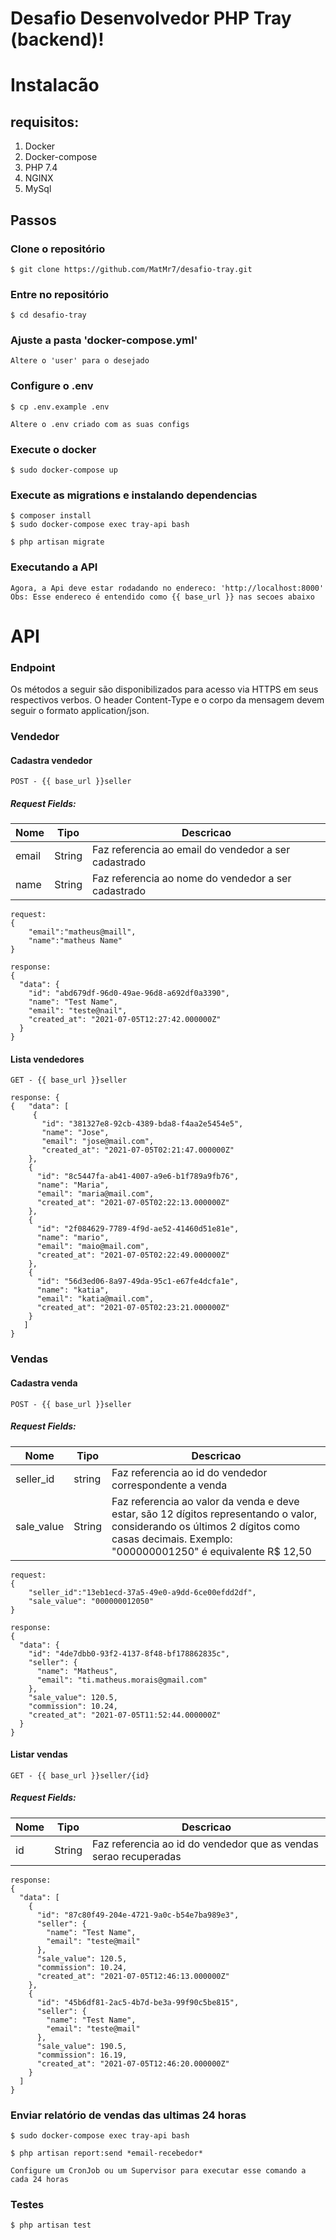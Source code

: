 # Desafio Desenvolvedor PHP Tray (backend)!

# Instalacão
## requisitos:
1. Docker
2. Docker-compose
3. PHP 7.4
4. NGINX
5. MySql

## Passos

### Clone o repositório
```
$ git clone https://github.com/MatMr7/desafio-tray.git
```
### Entre no repositório

```
$ cd desafio-tray
```

### Ajuste a pasta 'docker-compose.yml'
```
Altere o 'user' para o desejado
```
### Configure o .env
```
$ cp .env.example .env
```
```
Altere o .env criado com as suas configs
```
### Execute o docker
```
$ sudo docker-compose up
```

### Execute as migrations e instalando dependencias
```
$ composer install
$ sudo docker-compose exec tray-api bash
```
```
$ php artisan migrate
```

### Executando a API
```
Agora, a Api deve estar rodadando no endereco: 'http://localhost:8000'
Obs: Esse endereco é entendido como {{ base_url }} nas secoes abaixo
```

# API

### Endpoint
Os métodos a seguir são disponibilizados para acesso via HTTPS em seus respectivos verbos. O header Content-Type e o corpo da mensagem devem seguir o formato application/json.

### Vendedor

#### Cadastra vendedor
```
POST - {{ base_url }}seller
```
##### Request Fields:

| Nome  |  Tipo  | Descricao
| ------------------- | ------------------- |--------------|
|  email |  String | Faz referencia ao email do vendedor a ser cadastrado|
|  name |  String | Faz referencia ao nome do vendedor a ser cadastrado|
```
request:
{
	"email":"matheus@maill",
	"name":"matheus Name"
}

response:
{
  "data": {
    "id": "abd679df-96d0-49ae-96d8-a692df0a3390",
    "name": "Test Name",
    "email": "teste@nail",
    "created_at": "2021-07-05T12:27:42.000000Z"
  }
}
```
#### Lista vendedores
```
GET - {{ base_url }}seller
```
```
response: {
{	"data": [
     {
	   "id": "381327e8-92cb-4389-bda8-f4aa2e5454e5",
	   "name": "Jose",
	   "email": "jose@mail.com",
	   "created_at": "2021-07-05T02:21:47.000000Z"
    },
    {
      "id": "8c5447fa-ab41-4007-a9e6-b1f789a9fb76",
      "name": "Maria",
      "email": "maria@mail.com",
      "created_at": "2021-07-05T02:22:13.000000Z"
    },
    {
      "id": "2f084629-7789-4f9d-ae52-41460d51e81e",
      "name": "mario",
      "email": "maio@mail.com",
      "created_at": "2021-07-05T02:22:49.000000Z"
    },
    {
      "id": "56d3ed06-8a97-49da-95c1-e67fe4dcfa1e",
      "name": "katia",
      "email": "katia@mail.com",
      "created_at": "2021-07-05T02:23:21.000000Z"
    }
   ]
}
```

### Vendas

#### Cadastra venda
```
POST - {{ base_url }}seller
```
##### Request Fields:

| Nome  |  Tipo  | Descricao
| ------------------- | ------------------- |--------------|
|  seller_id |  string | Faz referencia ao id do vendedor correspondente a venda
|  sale_value |  String | Faz referencia ao valor da venda e deve estar, são 12 dígitos representando o valor, considerando os últimos 2 dígitos como casas decimais. Exemplo: "000000001250" é equivalente R$ 12,50 |
```
request:
{
	"seller_id":"13eb1ecd-37a5-49e0-a9dd-6ce00efdd2df",
	"sale_value": "000000012050"
}

response:
{
  "data": {
    "id": "4de7dbb0-93f2-4137-8f48-bf178862835c",
    "seller": {
      "name": "Matheus",
      "email": "ti.matheus.morais@gmail.com"
    },
    "sale_value": 120.5,
    "commission": 10.24,
    "created_at": "2021-07-05T11:52:44.000000Z"
  }
}
```

#### Listar vendas
```
GET - {{ base_url }}seller/{id}
```
##### Request Fields:
| Nome  |  Tipo  | Descricao
| ------------------- | ------------------- |--------------|
|  id |  String | Faz referencia ao id do vendedor que as vendas serao recuperadas|

```
response:
{
  "data": [
    {
      "id": "87c80f49-204e-4721-9a0c-b54e7ba989e3",
      "seller": {
        "name": "Test Name",
        "email": "teste@mail"
      },
      "sale_value": 120.5,
      "commission": 10.24,
      "created_at": "2021-07-05T12:46:13.000000Z"
    },
    {
      "id": "45b6df81-2ac5-4b7d-be3a-99f90c5be815",
      "seller": {
        "name": "Test Name",
        "email": "teste@mail"
      },
      "sale_value": 190.5,
      "commission": 16.19,
      "created_at": "2021-07-05T12:46:20.000000Z"
    }
  ]
}
```

### Enviar relatório de vendas das ultimas 24 horas
```
$ sudo docker-compose exec tray-api bash
```
```
$ php artisan report:send *email-recebedor*
```
```
Configure um CronJob ou um Supervisor para executar esse comando a cada 24 horas
```

### Testes

```
$ php artisan test
```
